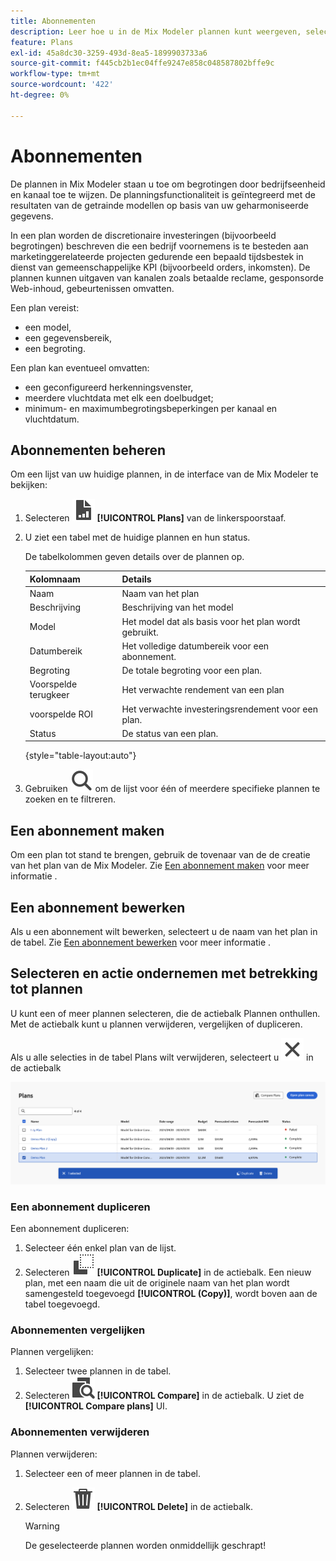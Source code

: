 ```yaml
---
title: Abonnementen
description: Leer hoe u in de Mix Modeler plannen kunt weergeven, selecteren en uitvoeren.
feature: Plans
exl-id: 45a8dc30-3259-493d-8ea5-1899903733a6
source-git-commit: f445cb2b1ec04ffe9247e858c048587802bffe9c
workflow-type: tm+mt
source-wordcount: '422'
ht-degree: 0%

---
```


# Abonnementen

De plannen in Mix Modeler staan u toe om begrotingen door bedrijfseenheid en kanaal toe te wijzen. De planningsfunctionaliteit is geïntegreerd met de resultaten van de getrainde modellen op basis van uw geharmoniseerde gegevens.

In een plan worden de discretionaire investeringen (bijvoorbeeld begrotingen) beschreven die een bedrijf voornemens is te besteden aan marketinggerelateerde projecten gedurende een bepaald tijdsbestek in dienst van gemeenschappelijke KPI (bijvoorbeeld orders, inkomsten). De plannen kunnen uitgaven van kanalen zoals betaalde reclame, gesponsorde Web-inhoud, gebeurtenissen omvatten.

Een plan vereist:

- een model,
- een gegevensbereik,
- een begroting.

Een plan kan eventueel omvatten:

- een geconfigureerd herkenningsvenster,
- meerdere vluchtdata met elk een doelbudget;
- minimum- en maximumbegrotingsbeperkingen per kanaal en vluchtdatum.


## Abonnementen beheren

Om een lijst van uw huidige plannen, in de interface van de Mix Modeler te bekijken:

1. Selecteren ![](../assets/icons/FileChart.svg) **[!UICONTROL Plans]** van de linkerspoorstaaf.

1. U ziet een tabel met de huidige plannen en hun status.

   De tabelkolommen geven details over de plannen op.

   | Kolomnaam | Details |
   |---|---|
   | Naam | Naam van het plan |
   | Beschrijving | Beschrijving van het model |
   | Model | Het model dat als basis voor het plan wordt gebruikt. |
   | Datumbereik | Het volledige datumbereik voor een abonnement. |
   | Begroting | De totale begroting voor een plan. |
   | Voorspelde terugkeer | Het verwachte rendement van een plan |
   | voorspelde ROI | Het verwachte investeringsrendement voor een plan. |
   | Status | De status van een plan. |

   {style="table-layout:auto"}

1. Gebruiken ![Zoeken](../assets/icons/Search.svg) om de lijst voor één of meerdere specifieke plannen te zoeken en te filtreren.

## Een abonnement maken

Om een plan tot stand te brengen, gebruik de tovenaar van de de creatie van het plan van de Mix Modeler. Zie [Een abonnement maken](create.md) voor meer informatie .


## Een abonnement bewerken

Als u een abonnement wilt bewerken, selecteert u de naam van het plan in de tabel. Zie [Een abonnement bewerken](edit.md) voor meer informatie .

## Selecteren en actie ondernemen met betrekking tot plannen

U kunt een of meer plannen selecteren, die de actiebalk Plannen onthullen. Met de actiebalk kunt u plannen verwijderen, vergelijken of dupliceren.

Als u alle selecties in de tabel Plans wilt verwijderen, selecteert u ![Sluiten](../assets/icons/Close.svg) in de actiebalk

![De actiebalk van plannen](../assets/plans-action-bar.png)

### Een abonnement dupliceren

Een abonnement dupliceren:

1. Selecteer één enkel plan van de lijst.
1. Selecteren ![Kopiëren](../assets/icons/Copy.svg) **[!UICONTROL Duplicate]** in de actiebalk. Een nieuw plan, met een naam die uit de originele naam van het plan wordt samengesteld toegevoegd **[!UICONTROL (Copy)]**, wordt boven aan de tabel toegevoegd.

### Abonnementen vergelijken

Plannen vergelijken:

1. Selecteer twee plannen in de tabel.
1. Selecteren ![Ververgelijken](../assets/icons/Compare.svg) **[!UICONTROL Compare]** in de actiebalk. U ziet de **[!UICONTROL Compare plans]** UI.


### Abonnementen verwijderen

Plannen verwijderen:

1. Selecteer een of meer plannen in de tabel.
1. Selecteren ![Verwijderen](../assets/icons/Delete.svg) **[!UICONTROL Delete]** in de actiebalk.

   >[!WARNING]
   >
   >   De geselecteerde plannen worden onmiddellijk geschrapt!
